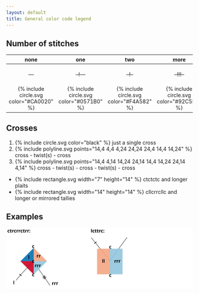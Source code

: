 ```yaml
---
layout: default
title: General color code legend
---
```


Number of stitches
------------------

| none| one | two | more | |
| :---: | :---: | :---: | :---: | :--- |
| ~~&nbsp;&nbsp;&nbsp;&nbsp;~~ | ~~&nbsp;&nbsp;!&nbsp;&nbsp;&nbsp;&nbsp;~~ | ~~&nbsp;&nbsp;!&nbsp;&nbsp;~~ | ~~&nbsp;&nbsp;!!!&nbsp;&nbsp;~~ | twists between stitches |
| {% include circle.svg color="#CA0020" %}  | {% include circle.svg color="#0571B0" %} | {% include circle.svg color="#F4A582" %} | {% include circle.svg color="#92C5DE" %} | twists between crosses |

Crosses
-------

1. {% include circle.svg color="black" %} just a single cross
2. {% include polyline.svg points="14,4 4,4 4,24 24,24 24,4 14,4 14,24" %} cross - twist(s) - cross
3. {% include polyline.svg points="14,4 4,14 14,24 24,14 14,4 14,24 24,14 4,14" %} cross - twist(s) - cross - twist(s) - cross

* {% include rectangle.svg width="7" height="14" %} ctctctc and longer plaits
* {% include rectangle.svg width="14" height="14" %} cllcrrcllc and longer or mirrored tallies

Examples
--------
![](images/examples.svg)
